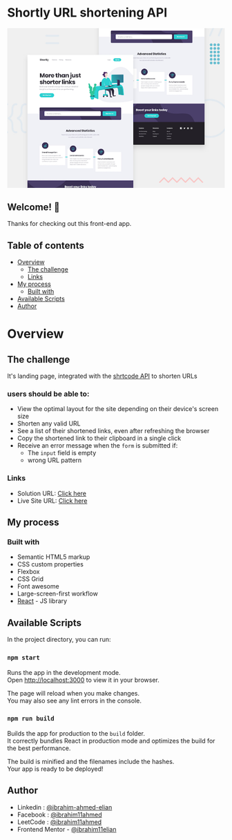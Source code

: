 # Shortly URL shortening API

![Design preview for the Shortly URL shortening API coding challenge](./design/desktop-preview.jpg)

## Welcome! 👋

Thanks for checking out this front-end app.

## Table of contents

- [Overview](#overview)
  - [The challenge](#the-challenge)
  - [Links](#links)
- [My process](#my-process)
  - [Built with](#built-with)
- [Available Scripts](#available-scripts)
- [Author](#author)

# Overview

## The challenge

It's landing page, integrated with the [shrtcode API](https://app.shrtco.de/) to shorten URLs

### users should be able to:

- View the optimal layout for the site depending on their device's screen size
- Shorten any valid URL
- See a list of their shortened links, even after refreshing the browser
- Copy the shortened link to their clipboard in a single click
- Receive an error message when the `form` is submitted if:
  - The `input` field is empty
  - wrong URL pattern

### Links

- Solution URL: [Click here](https://www.frontendmentor.io/solutions/url-shortening-api-landing-page-8cBB_OryY9)
- Live Site URL: [Click here](https://shortly-for-url.netlify.app/)

## My process

### Built with

- Semantic HTML5 markup
- CSS custom properties
- Flexbox
- CSS Grid
- Font awesome
- Large-screen-first workflow
- [React](https://reactjs.org/) - JS library

## Available Scripts

In the project directory, you can run:

### `npm start`

Runs the app in the development mode.\
Open [http://localhost:3000](http://localhost:3000) to view it in your browser.

The page will reload when you make changes.\
You may also see any lint errors in the console.

### `npm run build`

Builds the app for production to the `build` folder.\
It correctly bundles React in production mode and optimizes the build for the best performance.

The build is minified and the filenames include the hashes.\
Your app is ready to be deployed!

## Author

- Linkedin : [@ibrahim-ahmed-elian](https://www.linkedin.com/in/ibrahim-ahmed-elian/)
- Facebook : [@ibrahim11ahmed](https://www.facebook.com/ibrahim11ahmed/)
- LeetCode : [@ibrahim11ahmed](https://leetcode.com/ibrahim11elian/)
- Frontend Mentor - [@ibrahim11elian](https://www.frontendmentor.io/profile/ibrahim11elian)

